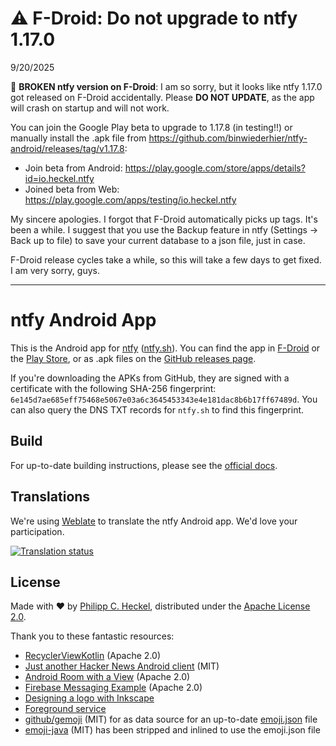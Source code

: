 # ⚠️ F-Droid: Do not upgrade to ntfy 1.17.0

9/20/2025 

📢 **BROKEN ntfy version on F-Droid**: I am so sorry, but it looks like ntfy 1.17.0 got released on F-Droid accidentally. Please **DO NOT UPDATE**, as the app will crash on startup and will not work. 

You can join the Google Play beta to upgrade to 1.17.8 (in testing!!) or manually install the .apk file from https://github.com/binwiederhier/ntfy-android/releases/tag/v1.17.8:

- Join beta from Android: https://play.google.com/store/apps/details?id=io.heckel.ntfy
- Joined beta from Web: https://play.google.com/apps/testing/io.heckel.ntfy

My sincere apologies. I forgot that F-Droid automatically picks up tags. It's been a while. I suggest that you use the Backup feature in ntfy (Settings -> Back up to file) to save your current database to a json file, just in case.

F-Droid release cycles take a while, so this will take a few days to get fixed. I am very sorry, guys.

--- 

# ntfy Android App
This is the Android app for [ntfy](https://github.com/binwiederhier/ntfy) ([ntfy.sh](https://ntfy.sh)). You can find the app in [F-Droid](https://f-droid.org/packages/io.heckel.ntfy/) or the [Play Store](https://play.google.com/store/apps/details?id=io.heckel.ntfy), 
or as .apk files on the [GitHub releases page](https://github.com/binwiederhier/ntfy-android/releases).

If you're downloading the APKs from GitHub, they are signed with a certificate with the following SHA-256 fingerprint: `6e145d7ae685eff75468e5067e03a6c3645453343e4e181dac8b6b17ff67489d`. You can also query the DNS TXT records for `ntfy.sh` to find this fingerprint.

## Build
For up-to-date building instructions, please see the [official docs](https://docs.ntfy.sh/develop/#android-app).

## Translations
We're using [Weblate](https://hosted.weblate.org/projects/ntfy/) to translate the ntfy Android app. We'd love your participation.

<a href="https://hosted.weblate.org/engage/ntfy/">
<img src="https://hosted.weblate.org/widgets/ntfy/-/multi-blue.svg" alt="Translation status" />
</a>

## License
Made with ❤️ by [Philipp C. Heckel](https://heckel.io), distributed under the [Apache License 2.0](LICENSE).

Thank you to these fantastic resources:
* [RecyclerViewKotlin](https://github.com/android/views-widgets-samples/tree/main/RecyclerViewKotlin) (Apache 2.0)
* [Just another Hacker News Android client](https://github.com/manoamaro/another-hacker-news-client) (MIT)
* [Android Room with a View](https://github.com/googlecodelabs/android-room-with-a-view/tree/kotlin) (Apache 2.0)
* [Firebase Messaging Example](https://github.com/firebase/quickstart-android/blob/7147f60451b3eeaaa05fc31208ffb67e2df73c3c/messaging/app/src/main/java/com/google/firebase/quickstart/fcm/kotlin/MyFirebaseMessagingService.kt) (Apache 2.0)
* [Designing a logo with Inkscape](https://www.youtube.com/watch?v=r2Kv61cd2P4)
* [Foreground service](https://robertohuertas.com/2019/06/29/android_foreground_services/)
* [github/gemoji](https://github.com/github/gemoji) (MIT) for as data source for an up-to-date [emoji.json](https://raw.githubusercontent.com/github/gemoji/master/db/emoji.json) file
* [emoji-java](https://github.com/vdurmont/emoji-java) (MIT) has been stripped and inlined to use the emoji.json file
